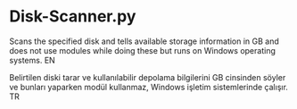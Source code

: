 # Disk-Scanner.py
Scans the specified disk and tells available storage information in GB and does not use modules while doing these but runs on Windows operating systems. EN

Belirtilen diski tarar ve kullanılabilir depolama bilgilerini GB cinsinden söyler ve bunları yaparken modül kullanmaz, Windows işletim sistemlerinde çalışır. TR
